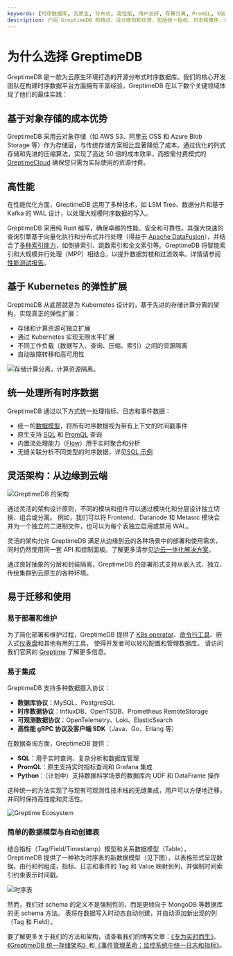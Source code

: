 ```yaml
---
keywords: [时序数据库, 云原生, 分布式, 高性能, 用户友好, 存算分离, PromQL, SQL, Python]
description: 介绍 GreptimeDB 的特点、设计原则和优势，包括统一指标、日志和事件，云原生设计，高性能和用户友好等。
---
```


# 为什么选择 GreptimeDB

GreptimeDB 是一款为云原生环境打造的开源分布式时序数据库。我们的核心开发团队在构建时序数据平台方面拥有丰富经验，GreptimeDB 在以下数个关键领域体现了他们的最佳实践：

## 基于对象存储的成本优势

GreptimeDB 采用云对象存储（如 AWS S3、阿里云 OSS 和 Azure Blob Storage 等）作为存储层，与传统存储方案相比显著降低了成本。通过优化的列式存储和先进的压缩算法，实现了高达 50 倍的成本效率，而按需付费模式的 [GreptimeCloud](https://greptime.com/product/cloud) 确保您只需为实际使用的资源付费。

## 高性能

在性能优化方面，GreptimeDB 运用了多种技术，如 LSM Tree、数据分片和基于 Kafka 的 WAL 设计，以处理大规模时序数据的写入。

GreptimeDB 采用纯 Rust 编写，确保卓越的性能、安全和可靠性。其强大快速的查询引擎基于向量化执行和分布式并行处理（得益于 [Apache DataFusion](https://datafusion.apache.org/)），并结合了[多种索引能力](/user-guide/manage-data/data-index)，如倒排索引、跳数索引和全文索引等。GreptimeDB 将智能索引和大规模并行处理（MPP）相结合，以提升数据剪枝和过滤效率。详情请参阅[性能测试报告](https://greptime.cn/blogs/2024-09-09-report-summary)。

## 基于 Kubernetes 的弹性扩展

GreptimeDB 从底层就是为 Kubernetes 设计的，基于先进的存储计算分离的架构，实现真正的弹性扩展：

- 存储和计算资源可独立扩展
- 通过 Kubernetes 实现无限水平扩展
- 不同工作负载（数据写入、查询、压缩、索引）之间的资源隔离
- 自动故障转移和高可用性

![存储计算分离，计算资源隔离](/storage-compute-disaggregation-compute-compute-separation.png)。

## 统一处理所有时序数据

GreptimeDB 通过以下方式统一处理指标、日志和事件数据：

- 统一的[数据模型](./data-model.md)，将所有时序数据视为带有上下文的时间戳事件
- 原生支持 [SQL](/user-guide/query-data/sql.md) 和 [PromQL](/user-guide/query-data/promql.md) 查询
- 内置流处理能力（[Flow](/user-guide/flow-computation/overview.md)）用于实时聚合和分析
- 无缝关联分析不同类型的时序数据，详见[SQL 示例](/user-guide/overview.md#sql-query-example)


## 灵活架构：从边缘到云端

![GreptimeDB 的架构](/architecture-2.png)

通过灵活的架构设计原则，不同的模块和组件可以通过模块化和分层设计独立切换、组合或分离。
例如，我们可以将 Frontend、Datanode 和 Metasrc 模块合并为一个独立的二进制文件，也可以为每个表独立启用或禁用 WAL。

灵活的架构允许 GreptimeDB 满足从边缘到云的各种场景中的部署和使用需求，同时仍然使用同一套 API 和控制面板。了解更多请参见[边云一体化解决方案](https://greptime.cn/carcloud)。

通过良好抽象的分层和封装隔离，GreptimeDB 的部署形式支持从嵌入式、独立、传统集群到云原生的各种环境。

## 易于迁移和使用

### 易于部署和维护

为了简化部署和维护过程，GreptimeDB 提供了 [K8s operator](https://github.com/GreptimeTeam/greptimedb-operator)、[命令行工具](https://github.com/GreptimeTeam/gtctl)、嵌入式[仪表盘](https://github.com/GreptimeTeam/dashboard)和其他有用的工具，
使得开发者可以轻松配置和管理数据库。
请访问我们官网的 [Greptime](https://greptime.cn) 了解更多信息。

### 易于集成

GreptimeDB 支持多种数据摄入协议：
- **数据库协议**：MySQL、PostgreSQL
- **时序数据协议**：InfluxDB、OpenTSDB、Prometheus RemoteStorage
- **可观测数据协议**：OpenTelemetry、Loki、ElasticSearch
- **高性能 gRPC 协议及客户端 SDK**（Java、Go、Erlang 等）

在数据查询方面，GreptimeDB 提供：
- **SQL**：用于实时查询、复杂分析和数据库管理
- **PromQL**：原生支持实时指标查询和 Grafana 集成
- **Python**：（计划中）支持数据科学场景的数据库内 UDF 和 DataFrame 操作

这种统一的方法实现了与现有可观测性技术栈的无缝集成，用户可以方便地迁移，并同时保持高性能和灵活性。

![Greptime Ecosystem](/greptime-ecosystem.png)

### 简单的数据模型与自动创建表

结合指标（Tag/Field/Timestamp）模型和关系数据模型（Table），
GreptimeDB 提供了一种称为时序表的新数据模型（见下图），以表格形式呈现数据，由行和列组成，指标、日志和事件的 Tag 和 Value 映射到列，并强制时间索引约束表示时间戳。

![时序表](/time-series-table.png)

然而，我们对 schema 的定义不是强制性的，而是更倾向于 MongoDB 等数据库的无 schema 方法。
表将在数据写入时动态自动创建，并自动添加新出现的列（Tag 和 Field）。


要了解更多关于我们的方法和架构，请查看我们的博客文章：[《专为实时而生》](https://greptime.cn/blogs/2022-11-16-github)、[《GreptimeDB 统一存储架构》](https://greptime.cn/blogs/2024-12-24-observability)和[《事件管理革命：监控系统中统一日志和指标》](https://greptime.cn/blogs/2024-06-14-events)。